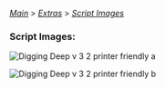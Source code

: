 [*Main*](https://github.com/PowerofMoll/Mining-Timing---A-fancreation-to-Blood-on-the-Clocktower/blob/main) > [*Extras*](https://github.com/PowerofMoll/Mining-Timing---A-fancreation-to-Blood-on-the-Clocktower/blob/main/Extras/README.md) > [*Script Images*](https://github.com/PowerofMoll/Mining-Timing---A-fancreation-to-Blood-on-the-Clocktower/blob/main/Extras/Script/README.md)


### Script Images:

![Digging Deep v 3 2 printer friendly a](https://github.com/user-attachments/assets/00da4530-c993-4678-af8f-c502aa275a30)

![Digging Deep v 3 2 printer friendly b](https://github.com/user-attachments/assets/f7ee3622-668f-4c9e-8c25-22bba756e39b)
